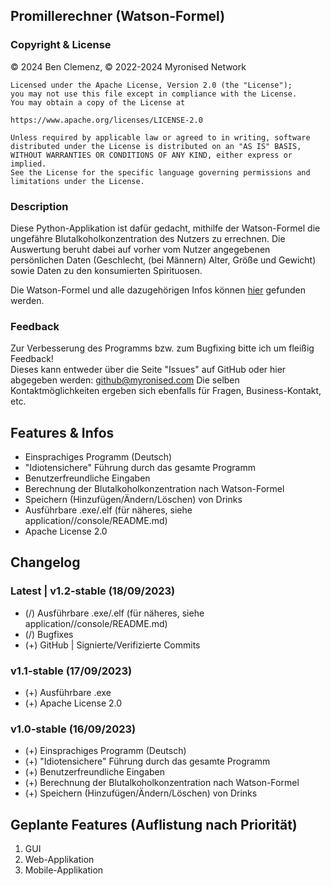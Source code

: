 ## Promillerechner (Watson-Formel)
### Copyright & License

© 2024 Ben Clemenz, © 2022-2024 Myronised Network 

    Licensed under the Apache License, Version 2.0 (the "License");
    you may not use this file except in compliance with the License.
    You may obtain a copy of the License at

    https://www.apache.org/licenses/LICENSE-2.0

    Unless required by applicable law or agreed to in writing, software
    distributed under the License is distributed on an "AS IS" BASIS,
    WITHOUT WARRANTIES OR CONDITIONS OF ANY KIND, either express or implied.
    See the License for the specific language governing permissions and
    limitations under the License. 

### Description

Diese Python-Applikation ist dafür gedacht, mithilfe der Watson-Formel die ungefähre Blutalkoholkonzentration des Nutzers zu errechnen.
Die Auswertung beruht dabei auf vorher vom Nutzer angegebenen persönlichen Daten (Geschlecht, (bei Männern) Alter, Größe und Gewicht) sowie Daten zu den konsumierten Spirituosen.

Die Watson-Formel und alle dazugehörigen Infos können [hier](https://flexikon.doccheck.com/de/Watson-Formel) gefunden werden.

### Feedback

Zur Verbesserung des Programms bzw. zum Bugfixing bitte ich um fleißig Feedback!
<br>Dieses kann entweder über die Seite "Issues" auf GitHub oder hier abgegeben werden: github@myronised.com
Die selben Kontaktmöglichkeiten ergeben sich ebenfalls für Fragen, Business-Kontakt, etc.

## Features & Infos
- Einsprachiges Programm (Deutsch)
- "Idiotensichere" Führung durch das gesamte Programm
- Benutzerfreundliche Eingaben
- Berechnung der Blutalkoholkonzentration nach Watson-Formel
- Speichern (Hinzufügen/Ändern/Löschen) von Drinks
- Ausführbare .exe/.elf (für näheres, siehe application/<os>/console/README.md)
- Apache License 2.0

## Changelog

### Latest | v1.2-stable (18/09/2023)
- (/) Ausführbare .exe/.elf (für näheres, siehe application/<os>/console/README.md)
- (/) Bugfixes
- (+) GitHub | Signierte/Verifizierte Commits

### v1.1-stable (17/09/2023)
- (+) Ausführbare .exe
- (+) Apache License 2.0

### v1.0-stable (16/09/2023)
- (+) Einsprachiges Programm (Deutsch)
- (+) "Idiotensichere" Führung durch das gesamte Programm
- (+) Benutzerfreundliche Eingaben
- (+) Berechnung der Blutalkoholkonzentration nach Watson-Formel
- (+) Speichern (Hinzufügen/Ändern/Löschen) von Drinks

## Geplante Features (Auflistung nach Priorität)
1. GUI
2. Web-Applikation
3. Mobile-Applikation

